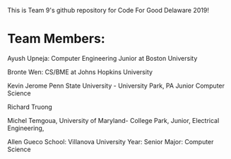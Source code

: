 This is Team 9's github repository for Code For Good Delaware 2019!

# Team Members:

Ayush Upneja: Computer Engineering Junior at Boston University

Bronte Wen: CS/BME at Johns Hopkins University

Kevin Jerome
    Penn State University - University Park, PA
    Junior
    Computer Science 
    

Richard Truong

Michel Temgoua,
    University of Maryland- College Park,
    Junior,
    Electrical Engineering,

Allen Gueco
    School: Villanova University
    Year: Senior
    Major: Computer Science
